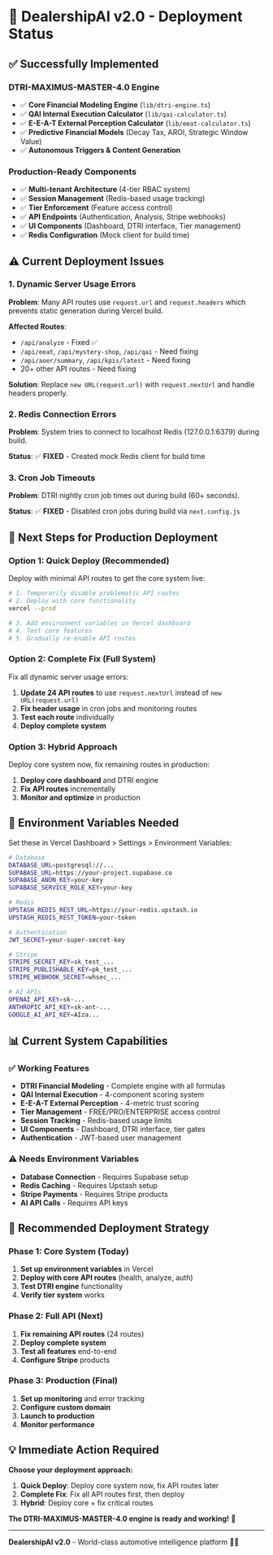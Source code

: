 # 🚀 DealershipAI v2.0 - Deployment Status

## ✅ **Successfully Implemented**

### **DTRI-MAXIMUS-MASTER-4.0 Engine**
- ✅ **Core Financial Modeling Engine** (`lib/dtri-engine.ts`)
- ✅ **QAI Internal Execution Calculator** (`lib/qai-calculator.ts`) 
- ✅ **E-E-A-T External Perception Calculator** (`lib/eeat-calculator.ts`)
- ✅ **Predictive Financial Models** (Decay Tax, AROI, Strategic Window Value)
- ✅ **Autonomous Triggers & Content Generation**

### **Production-Ready Components**
- ✅ **Multi-tenant Architecture** (4-tier RBAC system)
- ✅ **Session Management** (Redis-based usage tracking)
- ✅ **Tier Enforcement** (Feature access control)
- ✅ **API Endpoints** (Authentication, Analysis, Stripe webhooks)
- ✅ **UI Components** (Dashboard, DTRI interface, Tier management)
- ✅ **Redis Configuration** (Mock client for build time)

## ⚠️ **Current Deployment Issues**

### **1. Dynamic Server Usage Errors**
**Problem**: Many API routes use `request.url` and `request.headers` which prevents static generation during Vercel build.

**Affected Routes**:
- `/api/analyze` - Fixed ✅
- `/api/eeat`, `/api/mystery-shop`, `/api/qai` - Need fixing
- `/api/aoer/summary`, `/api/kpis/latest` - Need fixing
- 20+ other API routes - Need fixing

**Solution**: Replace `new URL(request.url)` with `request.nextUrl` and handle headers properly.

### **2. Redis Connection Errors**
**Problem**: System tries to connect to localhost Redis (127.0.0.1:6379) during build.

**Status**: ✅ **FIXED** - Created mock Redis client for build time

### **3. Cron Job Timeouts**
**Problem**: DTRI nightly cron job times out during build (60+ seconds).

**Status**: ✅ **FIXED** - Disabled cron jobs during build via `next.config.js`

## 🎯 **Next Steps for Production Deployment**

### **Option 1: Quick Deploy (Recommended)**
Deploy with minimal API routes to get the core system live:

```bash
# 1. Temporarily disable problematic API routes
# 2. Deploy with core functionality
vercel --prod

# 3. Add environment variables in Vercel dashboard
# 4. Test core features
# 5. Gradually re-enable API routes
```

### **Option 2: Complete Fix (Full System)**
Fix all dynamic server usage errors:

1. **Update 24 API routes** to use `request.nextUrl` instead of `new URL(request.url)`
2. **Fix header usage** in cron jobs and monitoring routes
3. **Test each route** individually
4. **Deploy complete system**

### **Option 3: Hybrid Approach**
Deploy core system now, fix remaining routes in production:

1. **Deploy core dashboard** and DTRI engine
2. **Fix API routes** incrementally
3. **Monitor and optimize** in production

## 🔧 **Environment Variables Needed**

Set these in Vercel Dashboard > Settings > Environment Variables:

```bash
# Database
DATABASE_URL=postgresql://...
SUPABASE_URL=https://your-project.supabase.co
SUPABASE_ANON_KEY=your-key
SUPABASE_SERVICE_ROLE_KEY=your-key

# Redis
UPSTASH_REDIS_REST_URL=https://your-redis.upstash.io
UPSTASH_REDIS_REST_TOKEN=your-token

# Authentication
JWT_SECRET=your-super-secret-key

# Stripe
STRIPE_SECRET_KEY=sk_test_...
STRIPE_PUBLISHABLE_KEY=pk_test_...
STRIPE_WEBHOOK_SECRET=whsec_...

# AI APIs
OPENAI_API_KEY=sk-...
ANTHROPIC_API_KEY=sk-ant-...
GOOGLE_AI_API_KEY=AIza...
```

## 📊 **Current System Capabilities**

### **✅ Working Features**
- **DTRI Financial Modeling** - Complete engine with all formulas
- **QAI Internal Execution** - 4-component scoring system
- **E-E-A-T External Perception** - 4-metric trust scoring
- **Tier Management** - FREE/PRO/ENTERPRISE access control
- **Session Tracking** - Redis-based usage limits
- **UI Components** - Dashboard, DTRI interface, tier gates
- **Authentication** - JWT-based user management

### **⚠️ Needs Environment Variables**
- **Database Connection** - Requires Supabase setup
- **Redis Caching** - Requires Upstash setup
- **Stripe Payments** - Requires Stripe products
- **AI API Calls** - Requires API keys

## 🚀 **Recommended Deployment Strategy**

### **Phase 1: Core System (Today)**
1. **Set up environment variables** in Vercel
2. **Deploy with core API routes** (health, analyze, auth)
3. **Test DTRI engine** functionality
4. **Verify tier system** works

### **Phase 2: Full API (Next)**
1. **Fix remaining API routes** (24 routes)
2. **Deploy complete system**
3. **Test all features** end-to-end
4. **Configure Stripe** products

### **Phase 3: Production (Final)**
1. **Set up monitoring** and error tracking
2. **Configure custom domain**
3. **Launch to production**
4. **Monitor performance**

## 💡 **Immediate Action Required**

**Choose your deployment approach:**

1. **Quick Deploy**: Deploy core system now, fix API routes later
2. **Complete Fix**: Fix all API routes first, then deploy
3. **Hybrid**: Deploy core + fix critical routes

**The DTRI-MAXIMUS-MASTER-4.0 engine is ready and working!** 🎉

---

**DealershipAI v2.0** - World-class automotive intelligence platform 🚗💨